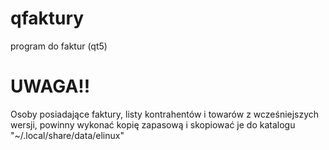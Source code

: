 # qfaktury

program do faktur (qt5)


# UWAGA!!

Osoby posiadające faktury, listy kontrahentów i towarów z wcześniejszych wersji, powinny wykonać kopię zapasową i skopiować je do katalogu "~/.local/share/data/elinux"

